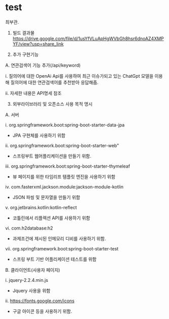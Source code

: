 # test 
최부관.



1.	빌드 결과물
  https://drive.google.com/file/d/1usYfVLuApHgWVbGh8hsr6dnoAZ4XMPYF/view?usp=share_link

2.	추가 구현기능

 A.	연관검색어 기능 추가(/api/keyword)
  
  i.	질의어에 대한 OpenAi Api를 사용하여 최근 이슈가되고 있는 ChatGpt 모델을 이용해 질의어에 대한 연관검색어를 추천받아 응답해줌. 
  
  ii.	자세한 내용은 API명세 참조
 

3.	외부라이브러리 및 오픈소스 사용 목적 명시
 
 A.	서버 
  
  i.	org.springframework.boot:spring-boot-starter-data-jpa
   
   - JPA 구현체를 사용하기 위함
  
  ii.	org.springframework.boot:spring-boot-starter-web"
   
   - 스프링부트 웹어플리케이션을 만들기 위함.
  
  iii.	org.springframework.boot:spring-boot-starter-thymeleaf
   
   -	뷰 페이지를 위한 타임리프 템플릿 엔진을 사용하기 위함
  
  iv.	com.fasterxml.jackson.module:jackson-module-kotlin
   
   -	JSON 파씽 및 문자열을 만들기 위함
  
  v.	org.jetbrains.kotlin:kotlin-reflect
   
   -	코틀린에서 리플렉션 API를 사용하기 위함
  
  vi.	com.h2database:h2
   
   -	과제조건에 제시된 인메모리 디비를 사용하기 위함.
  
  vii.	org.springframework.boot:spring-boot-starter-test
   
   -	스프링 부트 기반 어플리케이션 테스트를 위함
 
 B.	클라이언트(사용자 페이지)
  
  i.	jquery-2.2.4.min.js
   
   -	Jquery 사용을 위함
  
  ii.	https://fonts.google.com/icons
   
   -	구글 아이콘 등을 사용하기 위함.






